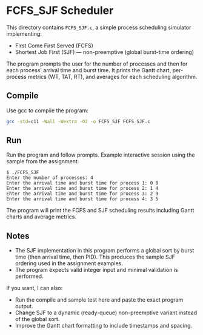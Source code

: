 FCFS_SJF Scheduler
==================

This directory contains `FCFS_SJF.c`, a simple process scheduling simulator implementing:

- First Come First Served (FCFS)
- Shortest Job First (SJF) — non-preemptive (global burst-time ordering)

The program prompts the user for the number of processes and then for each process' arrival time and burst time. It prints the Gantt chart, per-process metrics (WT, TAT, RT), and averages for each scheduling algorithm.

Compile
-------

Use gcc to compile the program:

```bash
gcc -std=c11 -Wall -Wextra -O2 -o FCFS_SJF FCFS_SJF.c
```

Run
---

Run the program and follow prompts. Example interactive session using the sample from the assignment:

```text
$ ./FCFS_SJF
Enter the number of processes: 4
Enter the arrival time and burst time for process 1: 0 8
Enter the arrival time and burst time for process 2: 1 4
Enter the arrival time and burst time for process 3: 2 9
Enter the arrival time and burst time for process 4: 3 5
```

The program will print the FCFS and SJF scheduling results including Gantt charts and average metrics.

Notes
-----

- The SJF implementation in this program performs a global sort by burst time (then arrival time, then PID). This produces the sample SJF ordering used in the assignment examples.
- The program expects valid integer input and minimal validation is performed.

If you want, I can also:
- Run the compile and sample test here and paste the exact program output.
- Change SJF to a dynamic (ready-queue) non-preemptive variant instead of the global sort.
- Improve the Gantt chart formatting to include timestamps and spacing.


